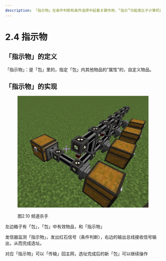 ```yaml
---
description: 「指示物」在条件判断和条件选择中起着关键作用，“指示”功能类比于计算机语言中的"IF"
---
```


# 2.4 指示物

## 「指示物」的定义 <a href="#_toc137910915" id="_toc137910915"></a>

「指示物」：是「包」里的，指定「包」内其他物品的“属性”的，自定义物品。

## 「指示物」的实现 <a href="#_toc137910916" id="_toc137910916"></a>

<figure><img src="../.gitbook/assets/image (11).png" alt=""><figcaption><p>图2.10 频道杀手</p></figcaption></figure>

左边箱子有「包」，「包」中有效物品，和「指示物」

发信器监测「指示物」，发出红石信号（条件判断），右边的输出总线接收信号输出，从而完成选址。

对应「指示物」可以「传输」回主网，选址完成后的新「包」可以继续操作

## &#x20;<a href="#_toc137910915" id="_toc137910915"></a>
